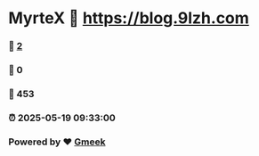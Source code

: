 # MyrteX :link: https://blog.9lzh.com 
### :page_facing_up: [2](https://blog.9lzh.com/tag.html) 
### :speech_balloon: 0 
### :hibiscus: 453 
### :alarm_clock: 2025-05-19 09:33:00 
### Powered by :heart: [Gmeek](https://github.com/Meekdai/Gmeek)
